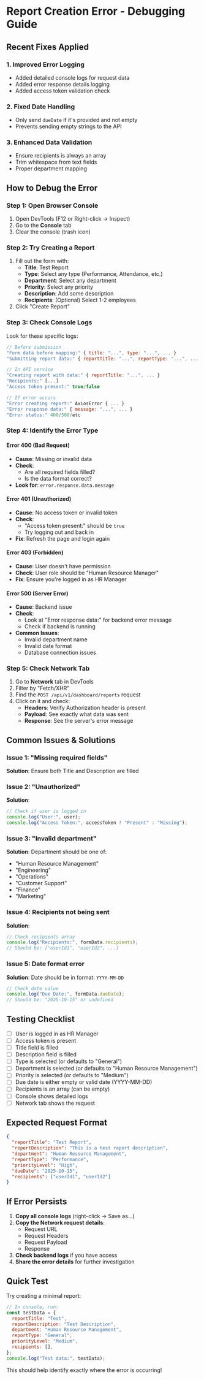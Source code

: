# Report Creation Error - Debugging Guide

## Recent Fixes Applied

### 1. **Improved Error Logging**

- Added detailed console logs for request data
- Added error response details logging
- Added access token validation check

### 2. **Fixed Date Handling**

- Only send `dueDate` if it's provided and not empty
- Prevents sending empty strings to the API

### 3. **Enhanced Data Validation**

- Ensure recipients is always an array
- Trim whitespace from text fields
- Proper department mapping

## How to Debug the Error

### Step 1: Open Browser Console

1. Open DevTools (F12 or Right-click → Inspect)
2. Go to the **Console** tab
3. Clear the console (trash icon)

### Step 2: Try Creating a Report

1. Fill out the form with:
   - **Title**: Test Report
   - **Type**: Select any type (Performance, Attendance, etc.)
   - **Department**: Select any department
   - **Priority**: Select any priority
   - **Description**: Add some description
   - **Recipients**: (Optional) Select 1-2 employees
2. Click "Create Report"

### Step 3: Check Console Logs

Look for these specific logs:

```javascript
// Before submission
"Form data before mapping:" { title: "...", type: "...", ... }
"Submitting report data:" { reportTitle: "...", reportType: "...", ... }

// In API service
"Creating report with data:" { reportTitle: "...", ... }
"Recipients:" [...]
"Access token present:" true/false

// If error occurs
"Error creating report:" AxiosError { ... }
"Error response data:" { message: "...", ... }
"Error status:" 400/500/etc
```

### Step 4: Identify the Error Type

#### **Error 400 (Bad Request)**

- **Cause**: Missing or invalid data
- **Check**:
  - Are all required fields filled?
  - Is the data format correct?
- **Look for**: `error.response.data.message`

#### **Error 401 (Unauthorized)**

- **Cause**: No access token or invalid token
- **Check**:
  - "Access token present:" should be `true`
  - Try logging out and back in
- **Fix**: Refresh the page and login again

#### **Error 403 (Forbidden)**

- **Cause**: User doesn't have permission
- **Check**: User role should be "Human Resource Manager"
- **Fix**: Ensure you're logged in as HR Manager

#### **Error 500 (Server Error)**

- **Cause**: Backend issue
- **Check**:
  - Look at "Error response data:" for backend error message
  - Check if backend is running
- **Common Issues**:
  - Invalid department name
  - Invalid date format
  - Database connection issues

### Step 5: Check Network Tab

1. Go to **Network** tab in DevTools
2. Filter by "Fetch/XHR"
3. Find the `POST /api/v1/dashboard/reports` request
4. Click on it and check:
   - **Headers**: Verify Authorization header is present
   - **Payload**: See exactly what data was sent
   - **Response**: See the server's error message

## Common Issues & Solutions

### Issue 1: "Missing required fields"

**Solution**: Ensure both Title and Description are filled

### Issue 2: "Unauthorized"

**Solution**:

```javascript
// Check if user is logged in
console.log("User:", user);
console.log("Access Token:", accessToken ? "Present" : "Missing");
```

### Issue 3: "Invalid department"

**Solution**: Department should be one of:

- "Human Resource Management"
- "Engineering"
- "Operations"
- "Customer Support"
- "Finance"
- "Marketing"

### Issue 4: Recipients not being sent

**Solution**:

```javascript
// Check recipients array
console.log("Recipients:", formData.recipients);
// Should be: ["userId1", "userId2", ...]
```

### Issue 5: Date format error

**Solution**: Date should be in format: `YYYY-MM-DD`

```javascript
// Check date value
console.log("Due Date:", formData.dueDate);
// Should be: "2025-10-15" or undefined
```

## Testing Checklist

- [ ] User is logged in as HR Manager
- [ ] Access token is present
- [ ] Title field is filled
- [ ] Description field is filled
- [ ] Type is selected (or defaults to "General")
- [ ] Department is selected (or defaults to "Human Resource Management")
- [ ] Priority is selected (or defaults to "Medium")
- [ ] Due date is either empty or valid date (YYYY-MM-DD)
- [ ] Recipients is an array (can be empty)
- [ ] Console shows detailed logs
- [ ] Network tab shows the request

## Expected Request Format

```json
{
  "reportTitle": "Test Report",
  "reportDescription": "This is a test report description",
  "department": "Human Resource Management",
  "reportType": "Performance",
  "priorityLevel": "High",
  "dueDate": "2025-10-15",
  "recipients": ["userId1", "userId2"]
}
```

## If Error Persists

1. **Copy all console logs** (right-click → Save as...)
2. **Copy the Network request details**:
   - Request URL
   - Request Headers
   - Request Payload
   - Response
3. **Check backend logs** if you have access
4. **Share the error details** for further investigation

## Quick Test

Try creating a minimal report:

```javascript
// In console, run:
const testData = {
  reportTitle: "Test",
  reportDescription: "Test Description",
  department: "Human Resource Management",
  reportType: "General",
  priorityLevel: "Medium",
  recipients: [],
};
console.log("Test data:", testData);
```

This should help identify exactly where the error is occurring!
